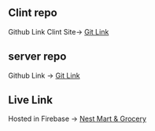 ## Clint repo

Github Link Clint Site-> [Git Link ](https://github.com/mdalauddin45/Nest-Full-Stack-Project-Client-Side)

## server repo

Github Link -> [Git Link](https://github.com/mdalauddin45/Nest-Full-Stack-Project-Server-Side)

## Live Link

Hosted in Firebase -> [Nest Mart & Grocery](https://nest-grocery.web.app)
